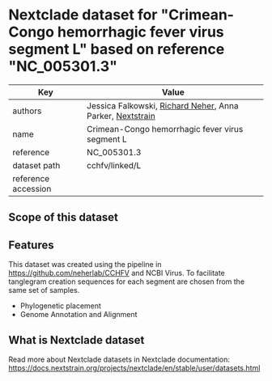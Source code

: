 # Nextclade dataset for "Crimean-Congo hemorrhagic fever virus segment L" based on reference "NC_005301.3"

| Key                 | Value                                                                                                       |
| ------------------- | ----------------------------------------------------------------------------------------------------------- |
| authors             | Jessica Falkowski, [Richard Neher](https://neherlab.org), Anna Parker, [Nextstrain](https://nextstrain.org) |
| name                | Crimean-Congo hemorrhagic fever virus segment L                                                             |
| reference           | NC_005301.3                                                                                                 |
| dataset path        | cchfv/linked/L                                                                                              |
| reference accession |                                                                                                             |

## Scope of this dataset

## Features

This dataset was created using the pipeline in https://github.com/neherlab/CCHFV and NCBI Virus. To facilitate tanglegram creation sequences for each segment are chosen from the same set of samples.

- Phylogenetic placement
- Genome Annotation and Alignment

## What is Nextclade dataset

Read more about Nextclade datasets in Nextclade documentation: https://docs.nextstrain.org/projects/nextclade/en/stable/user/datasets.html
